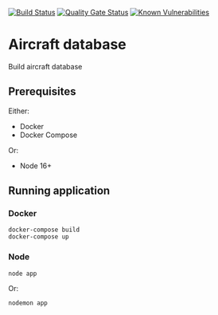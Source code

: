 [![Build Status](https://dev.azure.com/johnwatson484/John%20D%20Watson/_apis/build/status/Aircraft%20Database?branchName=main)](https://dev.azure.com/johnwatson484/John%20D%20Watson/_build/latest?definitionId=56&branchName=main)
[![Quality Gate Status](https://sonarcloud.io/api/project_badges/measure?project=johnwatson484_aircraft-database&metric=alert_status)](https://sonarcloud.io/dashboard?id=johnwatson484_aircraft-database)
[![Known Vulnerabilities](https://snyk.io/test/github/johnwatson484/aircraft-database/badge.svg)](https://snyk.io/test/github/johnwatson484/aircraft-database)

# Aircraft database
Build aircraft database

## Prerequisites

Either:
- Docker
- Docker Compose

Or:
- Node 16+

## Running application
### Docker
```
docker-compose build
docker-compose up
```

### Node
```
node app
```
Or:
```
nodemon app
```
